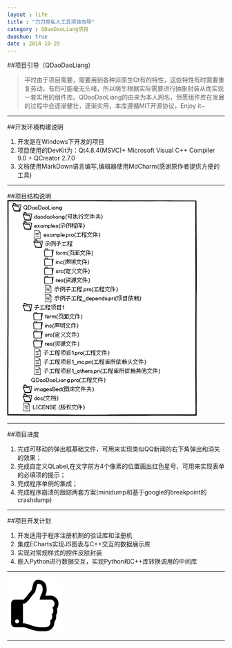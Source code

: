 ```yaml
---
layout : life
title : "刀刀亮私人工具项目向导"
category : QDaoDaoLiang项目
duoshuo: true
date : 2014-10-29
---
```


##项目引导（QDaoDaoLiang）

> 平时由于项目需要，需要用到各种非原生Qt有的特性，这些特性有时需要重复劳动，有的可能毫无头绪，所以萌生根据实际需要进行抽象封装从而实现一套实用的组件库。QDaoDaoLiang的由来为本人网名，但愿组件库在发展的过程中会逐渐健壮，逐渐实用，本库遵循MIT开源协议，Enjoy it~
    
******
<!-- more -->


##开发环境构建说明

1. 开发是在Windows下开发的项目
2. 项目使用的DevKit为：Qt4.8.4(MSVC)+ Microsoft Visual C++ Compiler 9.0 + QCreator 2.7.0
3. 文档使用MarkDown语言编写,编辑器使用MdCharm(感谢原作者提供方便的工具)

******
##项目结构说明
![项目结构说明](/_posts/QDaoDaoLiang项目/doc/项目结构说明/项目结构说明.png)
******

##项目进度
1. 完成可移动的弹出框基础文件，可用来实现类似QQ新闻的右下角弹出和消失的效果；
2. 完成自定义QLabel,在文字前方4个像素的位置画出红色星号，可用来实现表单的必填项的提示；
3. 完成程序单例的集成；
4. 完成程序崩溃的跟踪两套方案(minidump和基于google的breakpoint的crashdump)

******

##项目开发计划
1. 开发适用于程序注册机制的验证库和注册机
2. 集成ECharts实现JS图表与C++交互的数据展示库
3. 实现对常规样式的控件皮肤封装
4. 嵌入Python进行数据交互，实现Python和C++库转换调用的中间库

******

![enjoy](/_posts/QDaoDaoLiang项目/imagesBed/icon_thumbs-o-up.png)

******
